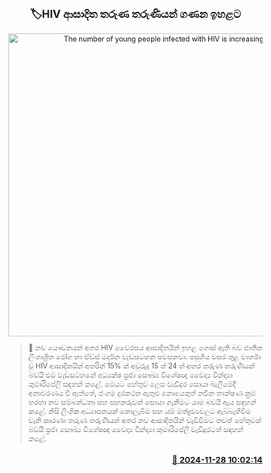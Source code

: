 <p align='center'><b><h2 align='center' title='The number of young people infected with HIV is increasing'>🏷HIV ආසාදිත තරුණ තරුණියන් ගණ​න ඉහළට</h2></b></p>
<p align='center'><img src='https://helakuru.sgp1.cdn.digitaloceanspaces.com/esana/images/lib/hiv-aids.jpg' width='600' alt='The number of young people infected with HIV is increasing'></p>

>📝 නව යෞවනයන් අතර HIV වෛරසය ආසාදිතයින් ඉහළ ගොස් ඇති බව ජාතික ලිංගාශ්‍රිත රෝග හා ඒඩ්ස් මර්දන වැඩසටහන පවසනවා.
පසුගිය වසර තුළ වාර්තා වූ HIV ආසාදිතයින් අතරින් 15% ක් අවුරුදු 15 ත් 24 ත් අතර තරුණ තරුණියන් බවයි එම වැඩසටහනේ අධ්‍යක්ෂ ප්‍රජා සෞඛ්‍ය විශේෂඥ වෛද්‍ය වින්ද්‍යා කුමාරිපේලි සඳහන් කළේ.
මෙයට හේතුව ලෙස වැඩිදුර සොයා බැලීමේදී අනාවරණය වී ඇත්තේ, ජංග​ම දුරකථන ඇතුළු නොයෙකුත් නවී​න තාක්ෂණ ක්‍රම හරහා නව සම්බන්ධතා සහ සහකරුවන් සොයා ගැනීමට යාම බවයි ඇය සඳහන් කළේ.
නිසි ලිංගික අධ්‍යාපනයක් නොලැබීම සහ යම් මත්ද්‍රව්‍යවලට ඇබ්බැහිවීම වැනි කාරණා තරුණ තරුණියන් අතර නව ආසාදිතයින් වැඩිවීමට තවත් හේතුවක් බවයි ප්‍රජා සෞඛ්‍ය විශේෂඥ වෛද්‍ය වින්ද්‍යා කුමාරිපේලි වැඩිදුරටත් සඳහන් කළේ.


<h3 align='right'><a href='https://www.helakuru.lk/esana/p/105536/'>📅 2024-11-28 10:02:14</a></h3>
